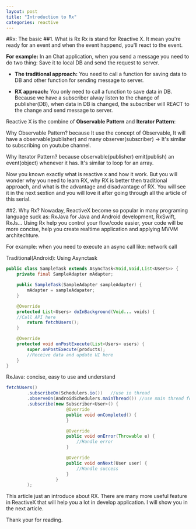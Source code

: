 ```yaml
---
layout: post
title: "Introduction to Rx"
categories: reactive
---
```


#Rx: The basic
##1. What is Rx
Rx is stand for Reactive X. It mean you're ready for an event and when the event happend, you'll react to the event. 

**For example:** In an Chat application, when you send a message you need to do two thing: Save it to local DB and send the request to server.

- **The traditional approach:** You need to call a function for saving data to DB and other function for sending message to server.

- **RX approach:** You only need to call a function to save data in DB. Because we have a subscriber alway listen to the change of publisher(DB), when data in DB is changed, the subscriber will REACT to the change and send message to server.

Reactive X is the combine of **Observable Pattern** and **Iterator Pattern**:

Why Observable Pattern? because It use the concept of Observable, It will have a observable(publisher) and many observer(subscriber) -> It's similar to subscribing on youtube channel.

Why Iterator Pattern? because observable(publisher) emit(publish) an event(object) whenever it has. It's similar to loop for an array.


Now you known exactly what is reactive x and how it work. But you will wonder why you need to learn RX, why RX is better then traditional approach, and what is the advantage and disadvantage of RX. You will see it in the next sextion and you will love it after going through all the article of this serial.

##2. Why Rx?
Nowaday, ReactiveX become so popular in many programing language suck as: RxJava for Java and Android development, RxSwift, RxJs...
Using Rx help you control your flow/code easier, your code will be more concise, help you create realtime application and applying MVVM architechture.

For example: when you need to execute an async call like: network call

Traditional(Android): Using Asynctask

```java
public class SampleTask extends AsyncTask<Void,Void,List<Users>> {
    private final SampleAdapter mAdapter;

    public SampleTask(SampleAdapter sampleAdapter) {
        mAdapter = sampleAdapater;
    }

    @Override
    protected List<Users> doInBackground(Void... voids) {
    //Call API here
        return fetchUsers();
    }

    @Override
    protected void onPostExecute(List<Users> users) {
        super.onPostExecute(products);
        //Receive data and update UI here
    }
}
```

RxJava: concise, easy to use and understand

```java
fetchUsers()        
		.subscribeOn(Schedulers.io())	//use io thread
        .observeOn(AndroidSchedulers.mainThread()) //use main thread for update ui
        .subscribe(new Subscriber<User>() {
                       @Override
                       public void onCompleted() {
                       }

                       @Override
                       public void onError(Throwable e) {
                           //Handle error
                       }

                       @Override
                       public void onNext(User user) {
                           //Handle success
                       }
                   }
        );
```

This article just an introduce about RX. There are many more useful feature in ReactiveX that will help you a lot in develop application. I will show you in the next article.

Thank your for reading.